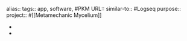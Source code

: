 alias::
tags:: app, software, #PKM 
URL::
similar-to:: #Logseq 
purpose::
project:: #[[Metamechanic Mycelium]]

-
-